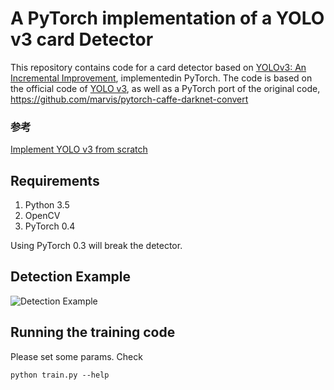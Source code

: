 # A PyTorch implementation of a YOLO v3 card Detector

This repository contains code for a card detector based on [YOLOv3: An Incremental Improvement](https://pjreddie.com/media/files/papers/YOLOv3.pdf), implementedin PyTorch. The code is based on the official code of [YOLO v3](https://github.com/pjreddie/darknet), as well as a PyTorch 
port of the original code, https://github.com/marvis/pytorch-caffe-darknet-convert

### 参考
[Implement YOLO v3 from scratch](https://blog.paperspace.com/how-to-implement-a-yolo-object-detector-in-pytorch/)

## Requirements
1. Python 3.5
2. OpenCV
3. PyTorch 0.4

Using PyTorch 0.3 will break the detector.


## Detection Example

![Detection Example](https://i.imgur.com/m2jwneng.png)
## Running the training code

Please set some params. Check 
```
python train.py --help
```
